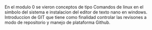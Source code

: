 En el modulo 0 se vieron conceptos de tipo
Comandos de linux en el simbolo del sistema e instalacion del editor de texto nano en windows.
Introduccion de GIT que tiene como finalidad controlar las revisones a modo de repositorio y manejo de plataforma 
Github.

